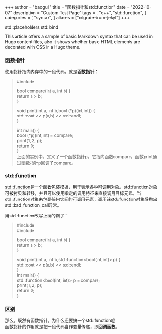 +++
author = "baoguli"
title = "函数指针和std::function"
date = "2022-10-07"
description = "Custom Test Page"
tags = [
    "c++",
    "std::function",
]
categories = [
    "syntax",
]
aliases = ["migrate-from-jekyl"]
+++


std::placeholders  std::bind

This article offers a sample of basic Markdown syntax that can be used in Hugo content files, also it shows whether basic HTML elements are decorated with CSS in a Hugo theme.
<!--more-->

### 函数指针   
使用指针指向内存中的一段代码，就是**函数指针**：    
>#include<iostream>
>  
>bool compare(int a, int b) {   
>	return a > b;   
>}  
>  
>void print(int a, int b,bool (*p)(int,int)) {   
>	std::cout << p(a,b) << std::endl;   
>}    
>   
>int main() {   
>	bool (*p)(int,int) = compare;  
>	print(1, 2, p);   
>	return 0;   
>}   
上面的实例中，定义了一个函数指针p，它指向函数compare，函数print通过函数指针p回调了compare。  

### std::function    
[std::function](https://en.cppreference.com/w/cpp/utility/functional/function "std::function - cppreference.com")是一个函数包装模板，用于表示各种可调用对象。std::function对象可被拷贝和转移，并且可以使用指定的调用特征来直接调用目标元素。当std::function对象未包裹任何实际的可调用元素，调用该std::function对象将抛出std::bad_function_call异常。  

用std::function改写上面的例子：   
>#include<iostream>  
>#include<functional>  
>  
>bool compare(int a, int b) {  
>	return a > b;  
>}  
>  
>void print(int a, int b,std::function<bool(int,int)> p) {  
>	std::cout << p(a,b) << std::endl;  
>}  
>int main() {  
>	std::function<bool(int, int)> p = compare;  
>	print(1, 2, p);  
>	return 0;  
>}  

### 区别  
那么，既然有函数指针，为什么还要搞一个std::function呢  
函数指针的作用就是把一段代码当作变量传递，即**回调函数**。
